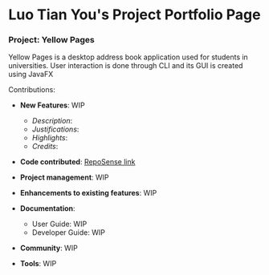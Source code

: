 # Luo Tian You's Project Portfolio Page

### Project: Yellow Pages
Yellow Pages is a desktop address book application used for students in universities. User interaction is done through CLI and its GUI is created using JavaFX

Contributions:
- **New Features**: WIP
	- *Description*:
	- *Justifications*:
	- *Highlights*:
	- *Credits*:

- **Code contributed**: [RepoSense link](https://github.com/HakkaNgin/tp)

-   **Project management**: WIP

-   **Enhancements to existing features**: WIP

-   **Documentation**:
	- User Guide: WIP
	- Developer Guide: WIP

-   **Community**: WIP

-   **Tools**: WIP
